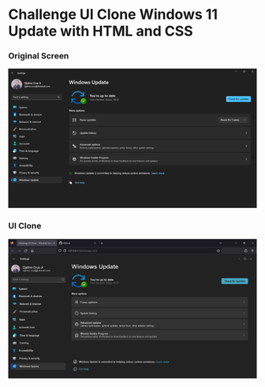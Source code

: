 # Challenge UI Clone Windows 11 Update with HTML and CSS


### Original Screen
![Original Screen](https://github.com/DjalmoCruzJr/challenge-ui-clone-windows11-update-with-html-and-css/blob/main/screenshot-original.png?raw=true)

### UI Clone
![UI Clone](https://github.com/DjalmoCruzJr/challenge-ui-clone-windows11-update-with-html-and-css/blob/main/screenshot-ui-clone.png?raw=true)

